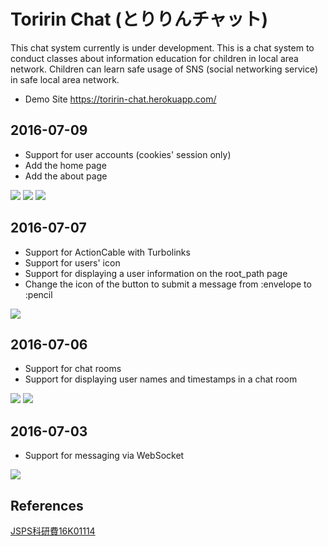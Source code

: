 # Toririn Chat (とりりんチャット)

This chat system currently is under development. This is a chat system to conduct classes about information education for children in local area network. Children can learn safe usage of SNS (social networking service) in safe local area network.

* Demo Site https://toririn-chat.herokuapp.com/

## 2016-07-09

* Support for user accounts (cookies' session only)
* Add the home page
* Add the about page

![](screenshots/toririn-chat-20160709-1.png)
![](screenshots/toririn-chat-20160709-2.png)
![](screenshots/toririn-chat-20160709-3.png)

## 2016-07-07

* Support for ActionCable with Turbolinks
* Support for users' icon
* Support for displaying a user information on the root_path page
* Change the icon of the button to submit a message from :envelope to :pencil

![](screenshots/toririn-chat-20160707.png)

## 2016-07-06

* Support for chat rooms
* Support for displaying user names and timestamps in a chat room

![](screenshots/toririn-chat-20160706-1.png)
![](screenshots/toririn-chat-20160706-2.png)

## 2016-07-03

* Support for messaging via WebSocket

![](screenshots/toririn-chat-20160703.png)

## References

[JSPS科研費16K01114](https://kaken.nii.ac.jp/ja/grant/KAKENHI-PROJECT-16K01114/)
